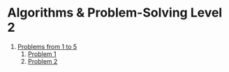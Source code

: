 # Algorithms & Problem-Solving Level 2

1. [Problems from 1 to 5](src/_1_problems_from_1_to_10)
    1. [Problem 1](src/_1_problems_from_1_to_10/_1_1_problem_1)
    2. [Problem 2](src/_1_problems_from_1_to_10/_1_2_problem_2)